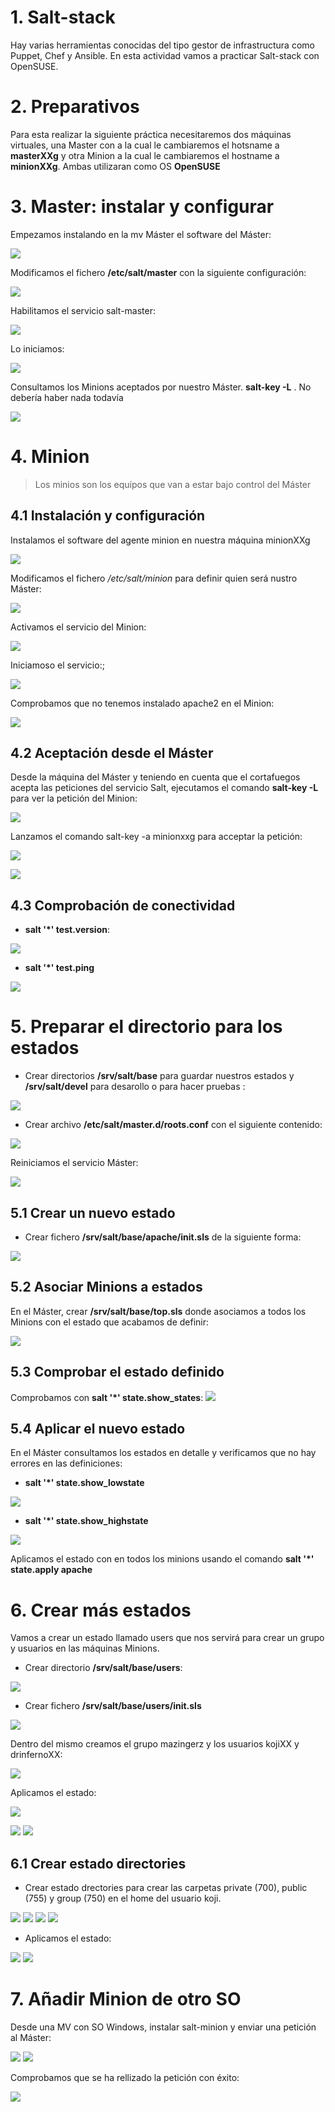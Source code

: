 # 1. Salt-stack
Hay varias herramientas conocidas del tipo gestor de infrastructura como Puppet, Chef y Ansible. En esta actividad vamos a practicar Salt-stack con OpenSUSE.

# 2. Preparativos
Para esta realizar la siguiente práctica necesitaremos dos máquinas virtuales, una Master con a la cual le cambiaremos el hotsname a  **masterXXg** y otra Minion a la cual le cambiaremos el hostname a **minionXXg**. Ambas utilizaran como OS **OpenSUSE**

# 3. Master: instalar y configurar

Empezamos instalando en la mv Máster el software del Máster:

![](img/3.png)

Modificamos el fichero **/etc/salt/master** con la siguiente configuración:

![](img/4.png)

Habilitamos el servicio salt-master:

![](img/5.png)

Lo iniciamos:

![](img/6.png)

Consultamos los Minions aceptados por nuestro Máster. **salt-key -L** . No debería haber nada todavía

![](img/7.png)

# 4. Minion
> Los minios son los equípos que van a estar bajo control del Máster
## 4.1 Instalación y configuración
Instalamos el software del agente minion en nuestra máquina minionXXg

![](img/8.png)

Modificamos el fichero */etc/salt/minion* para definir quien será nustro Máster:

![](img/9.png)

Activamos el servicio del Minion:

![](img/10.png)

Iniciamoso el servicio:;

![](img/11.png)

Comprobamos que no tenemos instalado apache2 en el Minion:

![](img/12.png)

## 4.2 Aceptación desde el Máster

Desde la máquina del Máster y teniendo en cuenta que el cortafuegos acepta las peticiones del servicio Salt, ejecutamos el comando **salt-key -L** para ver la petición del Minion:

![](img/13.png)


Lanzamos el comando salt-key -a minionxxg para acceptar la petición:

![](img/14.png)

![](img/15.png)

## 4.3 Comprobación de conectividad

*  **salt '*' test.version**:

![](img/16.png)

* **salt '*' test.ping**

![](img/17.png)


# 5. Preparar el directorio para los estados

* Crear directorios **/srv/salt/base** para guardar nuestros estados y **/srv/salt/devel** para desarollo o para hacer pruebas :

![](img/18.png)

* Crear archivo **/etc/salt/master.d/roots.conf** con el siguiente contenido:

![](img/20.png)

Reiniciamos el servicio Máster:

![](img/21.png)

## 5.1 Crear un nuevo estado

* Crear fichero **/srv/salt/base/apache/init.sls** de la siguiente forma:

![](img/25.png)


## 5.2 Asociar Minions a estados

En el Máster, crear **/srv/salt/base/top.sls** donde asociamos a todos los Minions con el estado que acabamos de definir:

![](img/27.png)

## 5.3 Comprobar el estado definido

Comprobamos con **salt '*' state.show_states**:
![](img/28.png)

## 5.4 Aplicar el nuevo estado

En el Máster consultamos los estados en detalle y verificamos que no hay errores en las definiciones:

* **salt '*' state.show_lowstate**

![](img/29.png)

* **salt '*' state.show_highstate**

![](img/30.png)

Aplicamos el estado con en todos los minions usando el comando **salt '*' state.apply apache**

# 6. Crear más estados

Vamos a crear un estado llamado users que nos servirá para crear un grupo y usuarios en las máquinas Minions.

* Crear directorio **/srv/salt/base/users**:

![](img/31.png)

* Crear fichero **/srv/salt/base/users/init.sls**

![](img/32.png)

Dentro del mismo creamos el grupo mazingerz y los usuarios kojiXX y drinfernoXX:

![](img/34.1.png)

Aplicamos el estado:

![](img/34.png)

![](img/35.png)
![](img/36.png)

## 6.1 Crear estado directories

* Crear estado drectories para crear las carpetas private (700), public (755) y group (750) en el home del usuario koji.

![](img/37.png)
![](img/39.png)
![](img/40.png)
![](img/41.png)

* Aplicamos el estado:

![](img/42.png)
![](img/43.png)

# 7. Añadir Minion de otro SO

Desde una MV con SO Windows, instalar salt-minion y enviar una petición al Máster:

![](img/46.png)
![](img/45.png)

Comprobamos que se ha rellizado la petición con éxito:

![](img/47.png)
